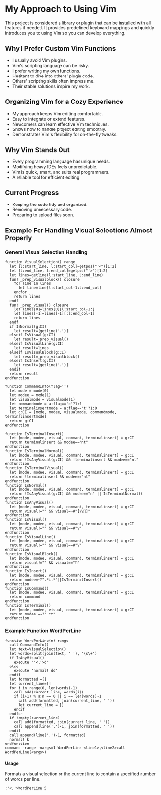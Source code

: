# My Approach to Using Vim
This project is considered a library or plugin
that can be installed with all features if
needed. It provides predefined keyboard mappings and quickly
introduces you to using Vim so you can
develop everything.

## Why I Prefer Custom Vim Functions
- I usually avoid Vim plugins.
- Vim's scripting language can be risky.
- I prefer writing my own functions.
- Hesitant to dive into others' plugin code.
- Others' scripting skills often impress me.
- Their stable solutions inspire my work.

## Organizing Vim for a Cozy Experience
- My approach keeps Vim editing comfortable.
- Easy to integrate or extend features.
- Newcomers can learn effective Vim techniques.
- Shows how to handle project editing smoothly.
- Demonstrates Vim's flexibility for on-the-fly tweaks.

## Why Vim Stands Out
- Every programming language has unique needs.
- Modifying heavy IDEs feels unpredictable.
- Vim is quick, smart, and suits real programmers.
- A reliable tool for efficient editing.

## Current Progress
- Keeping the code tidy and organized.
- Removing unnecessary code.
- Preparing to upload files soon.

## Example For Handling Visual Selections Almost Properly
### General Visual Selection Handling
```
function VisualSelection() range
  let [l:start_line, l:start_col]=getpos("'<")[1:2]
  let [l:end_line, l:end_col]=getpos("'>")[1:2]
  let lines=getline(l:start_line, l:end_line)
  fun! _prep_visualblock() closure
    for line in lines
      let line=line[l:start_col-1:l:end_col]
    endfor
    return lines
  endf
  fun! _prep_visual() closure
    let lines[0]=lines[0][l:start_col-1:]
    let lines[-1]=lines[-1][:l:end_col-1]
    return lines
  endf
  if IsNormal(g:CI) 
    let result=[getline('.')]
  elseif IsVisual(g:CI)
    let result=_prep_visual() 
  elseif IsVisualLine(g:CI)
    let result=lines
  elseif IsVisualBlock(g:CI)
    let result=_prep_visualblock() 
  elseif IsInsert(g:CI)
    let result=[getline('.')]
  endif
  return result
endfunction

function CommandInfo(flag='')
  let mode = mode(0)
  let modee = mode(1)
  let visualmode = visualmode(1)
  let commandmode = a:flag=='c'?1:0
  let terminalinsertmode = a:flag=='t'?1:0
  let g:CI = [mode, modee, visualmode, commandmode, terminalinsertmode]
  return g:CI
endfunction

function IsTerminalInsert()
  let [mode, modee, visual, command, terminalinsert] = g:CI 
  return terminalinsert && modee=="nt"
endfunction
function IsTerminalNormal()
  let [mode, modee, visual, command, terminalinsert] = g:CI
  return !IsAnyVisual(g:CI) && !terminalinsert && modee=="nt"
endfunction
function IsTerminalVisual()
  let [mode, modee, visual, command, terminalinsert] = g:CI
  return !terminalinsert && modee=="nt"
endfunction
function IsNormal()
  let [mode, modee, visual, command, terminalinsert] = g:CI
  return !IsAnyVisual(g:CI) && modee=="n" || IsTerminalNormal()
endfunction
function IsAnyVisual()
  let [mode, modee, visual, command, terminalinsert] = g:CI
  return visual!="" && visual=~#"[vV]"
endfunction
function IsVisual()
  let [mode, modee, visual, command, terminalinsert] = g:CI
  return visual!="" && visual==#"v"
endfunction
function IsVisualLine()
  let [mode, modee, visual, command, terminalinsert] = g:CI
  return visual!="" && visual==#"V"
endfunction
function IsVisualBlock()
  let [mode, modee, visual, command, terminalinsert] = g:CI
  return visual!="" && visual==""
endfunction
function IsInsert()
  let [mode, modee, visual, command, terminalinsert] = g:CI
  return modee=~?".*i.*"||IsTerminalInsert()
endfunction
function IsCommand()
  let [mode, modee, visual, command, terminalinsert] = g:CI
  return command
endfunction
function IsTerminal()
  let [mode, modee, visual, command, terminalinsert] = g:CI
  return modee =~?".*t"
endfunction
```

### Example Function WordPerLine
```
function WordPerLine(n) range
  call CommandInfo()
  let text=VisualSelection()
  let words=split(join(text, ' '), '\s\+')
  if IsAnyVisual()
    execute "'<,'>d"
  else
    execute 'normal! dd'
  endif
  let formatted =[]
  let current_line=[]
  for i in range(0, len(words)-1)
    call add(current_line, words[i])
    if (i+1) % a:n == 0 || i == len(words)-1
      call add(formatted, join(current_line, ' '))
      let current_line = []
    endif
  endfor
  if !empty(current_line)
    call add(formatted, join(current_line, ' '))
    call append(line('.')-1, join(formatted, ' '))
  endif
  call append(line('.')-1, formatted)
  normal! k
endfunction
command -range -nargs=1 WordPerLine <line1>,<line2>call WordPerLine(<args>)
```
#### Usage
Formats a visual selection or the current line to contain a specified number of words per line.
```
:'<,'>WordPerLine 5
```

